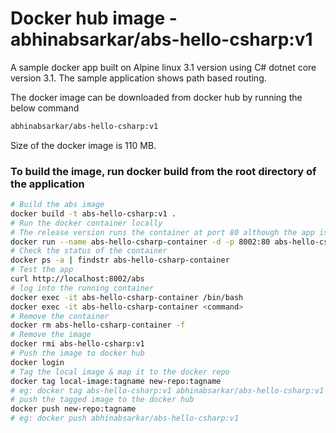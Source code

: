 # Docker hub image - abhinabsarkar/abs-hello-csharp:v1
A sample docker app built on Alpine linux 3.1 version using C# dotnet core version 3.1. The sample application shows path based routing.

The docker image can be downloaded from docker hub by running the below command
```bash
abhinabsarkar/abs-hello-csharp:v1
```
Size of the docker image is 110 MB.

### To build the image, run docker build from the root directory of the application
```bash
# Build the abs image
docker build -t abs-hello-csharp:v1 .
# Run the docker container locally
# The release version runs the container at port 80 although the app is running at port 5000
docker run --name abs-hello-csharp-container -d -p 8002:80 abs-hello-csharp:v1
# Check the status of the container
docker ps -a | findstr abs-hello-csharp-container
# Test the app
curl http://localhost:8002/abs
# log into the running container 
docker exec -it abs-hello-csharp-container /bin/bash
docker exec -it abs-hello-csharp-container <command>
# Remove the container
docker rm abs-hello-csharp-container -f
# Remove the image
docker rmi abs-hello-csharp:v1
# Push the image to docker hub
docker login
# Tag the local image & map it to the docker repo
docker tag local-image:tagname new-repo:tagname
# eg: docker tag abs-hello-csharp:v1 abhinabsarkar/abs-hello-csharp:v1
# push the tagged image to the docker hub
docker push new-repo:tagname
# eg: docker push abhinabsarkar/abs-hello-csharp:v1
```